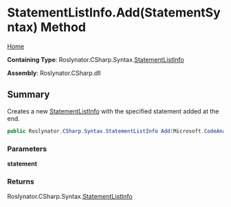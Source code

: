 # StatementListInfo\.Add\(StatementSyntax\) Method

[Home](../../../../../README.md)

**Containing Type**: Roslynator\.CSharp\.Syntax\.[StatementListInfo](../README.md)

**Assembly**: Roslynator\.CSharp\.dll

## Summary

Creates a new [StatementListInfo](../README.md) with the specified statement added at the end\.

```csharp
public Roslynator.CSharp.Syntax.StatementListInfo Add(Microsoft.CodeAnalysis.CSharp.Syntax.StatementSyntax statement)
```

### Parameters

**statement**

### Returns

Roslynator\.CSharp\.Syntax\.[StatementListInfo](../README.md)

